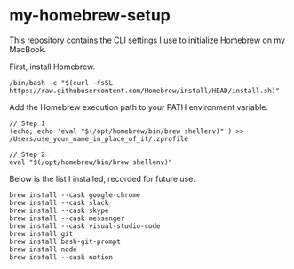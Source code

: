 # my-homebrew-setup
This repository contains the CLI settings I use to initialize Homebrew on my MacBook.

First, install Homebrew.
```
/bin/bash -c "$(curl -fsSL https://raw.githubusercontent.com/Homebrew/install/HEAD/install.sh)"
```
Add the Homebrew execution path to your PATH environment variable.
```
// Step 1
(echo; echo 'eval "$(/opt/homebrew/bin/brew shellenv)"') >> /Users/use_your_name_in_place_of_it/.zprofile

// Step 2
eval "$(/opt/homebrew/bin/brew shellenv)"
```
Below is the list I installed, recorded for future use.
```
brew install --cask google-chrome
brew install --cask slack
brew install --cask skype
brew install --cask messenger
brew install --cask visual-studio-code
brew install git
brew install bash-git-prompt
brew install node
brew install --cask notion
```
